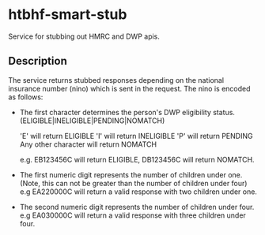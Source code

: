 # htbhf-smart-stub
Service for stubbing out HMRC and DWP apis.

## Description
The service returns stubbed responses depending on the national insurance number (nino) which is sent in the request.
The nino is encoded as follows:

* The first character determines the person's DWP eligibility status. (ELIGIBLE|INELIGIBLE|PENDING|NOMATCH)

  'E' will return ELIGIBLE
  'I' will return INELIGIBLE
  'P' will return PENDING
  Any other character will return NOMATCH

  e.g. EB123456C will return ELIGIBLE, 
       DB123456C will return NOMATCH.
    
* The first numeric digit represents the number of children under one. (Note, this can not be greater than the number of children under four)
  e.g EA220000C will return a valid response with two children under one.
  
* The second numeric digit represents the number of children under four.
  e.g EA030000C will return a valid response with three children under four.
